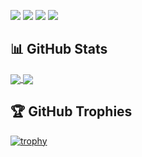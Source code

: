 ![](https://img.shields.io/github/followers/ferreirasara?style=social)
![](https://komarev.com/ghpvc/?username=ferreirasara&color=blue)
![](https://img.shields.io/github/stars/ferreirasara?style=social)
[![](https://img.shields.io/static/v1?label=&message=LinkedIn&color=blue&logo=linkedin&link=https://www.linkedin.com/in/ferreirasara1501/)](https://www.linkedin.com/in/ferreirasara1501/)

## 📊 GitHub Stats
<a href="https://github.com/ferreirasara/github-readme-stats">
  <img align="center" src="https://github-readme-stats.vercel.app/api?username=ferreirasara&show_icons=true&include_all_commits=true&theme=github_dark " />
</a>
<a href="https://github.com/anuraghazra/github-readme-stats">
  <img align="center" src="https://github-readme-stats.vercel.app/api/top-langs/?username=ferreirasara&layout=compact&theme=github_dark " />
</a>

## 🏆 GitHub Trophies
[![trophy](https://github-profile-trophy.vercel.app/?username=ferreirasara&theme=nord&column=7)](https://github.com/ferreirasara/github-profile-trophy)
